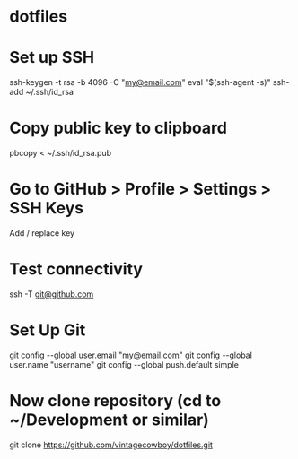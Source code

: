 # dotfiles

# Set up SSH
ssh-keygen -t rsa -b 4096 -C "my@email.com"
eval "$(ssh-agent -s)"
ssh-add ~/.ssh/id_rsa

# Copy public key to clipboard
pbcopy < ~/.ssh/id_rsa.pub

# Go to GitHub > Profile > Settings > SSH Keys
Add / replace key

# Test connectivity
ssh -T git@github.com

# Set Up Git
git config --global user.email "my@email.com"
git config --global user.name "username"
git config --global push.default simple

# Now clone repository (cd to ~/Development or similar)
git clone https://github.com/vintagecowboy/dotfiles.git